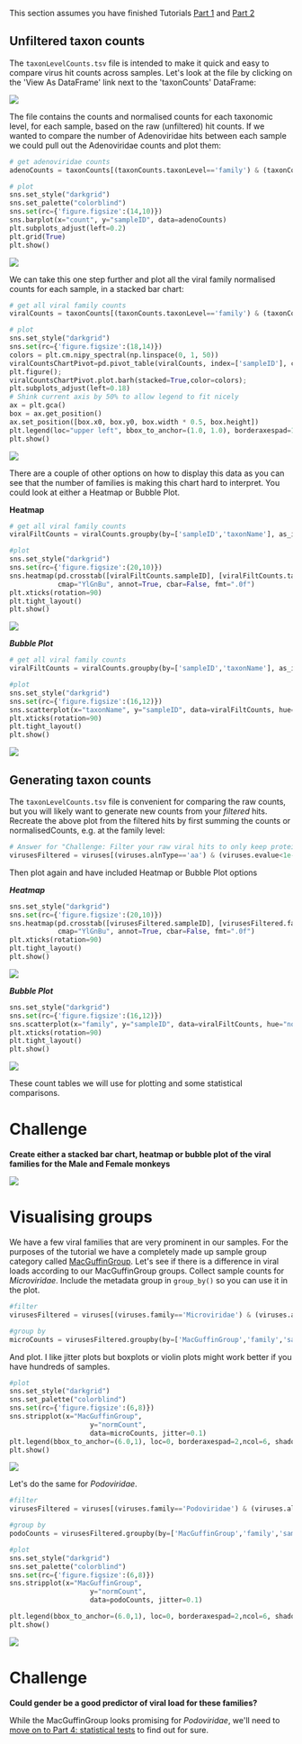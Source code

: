 This section assumes you have finished Tutorials [Part 1](pythonTutorialPt1.md) and [Part 2](pythonTutorialPt2.md)

## Unfiltered taxon counts

The `taxonLevelCounts.tsv` file is intended to make it quick and easy to compare virus hit counts across samples.
Let's look at the file by clicking on the 'View As DataFrame' link next to the 'taxonCounts' DataFrame:

[![](img/pythonTaxCountTable.png)](img/pythonTaxCountTable.png)

The file contains the counts and normalised counts for each taxonomic level, for each sample, 
based on the raw (unfiltered) hit counts.
If we wanted to compare the number of Adenoviridae hits between each sample we could pull out the Adenoviridae counts and plot them:

```python
# get adenoviridae counts
adenoCounts = taxonCounts[(taxonCounts.taxonLevel=='family') & (taxonCounts.taxonName=='Adenoviridae')]

# plot
sns.set_style("darkgrid")
sns.set_palette("colorblind")
sns.set(rc={'figure.figsize':(14,10)})
sns.barplot(x="count", y="sampleID", data=adenoCounts)
plt.subplots_adjust(left=0.2)
plt.grid(True)
plt.show()
```

[![](img/pythonTutAdenoBar.png)](img/pythonTutAdenoBar.png)

We can take this one step further and plot all the viral family normalised counts for each sample, in a stacked bar chart:

```python
# get all viral family counts
viralCounts = taxonCounts[(taxonCounts.taxonLevel=='family') & (taxonCounts.taxonPath.str.contains('k_Viruses'))]

# plot
sns.set_style("darkgrid")
sns.set(rc={'figure.figsize':(18,14)})
colors = plt.cm.nipy_spectral(np.linspace(0, 1, 50))
viralCountsChartPivot=pd.pivot_table(viralCounts, index=['sampleID'], columns=['taxonName'], values=['count'], aggfunc='sum')
plt.figure();
viralCountsChartPivot.plot.barh(stacked=True,color=colors);
plt.subplots_adjust(left=0.18)
# Shink current axis by 50% to allow legend to fit nicely
ax = plt.gca()
box = ax.get_position()
ax.set_position([box.x0, box.y0, box.width * 0.5, box.height])
plt.legend(loc="upper left", bbox_to_anchor=(1.0, 1.0), borderaxespad=1,ncol=2, shadow=True, labelspacing=1.5, borderpad=1.5)
plt.show()
```

[![](img/pythonTutViralCounts.png)](img/pythonTutViralCounts.png)

There are a couple of other options on how to display this data as you can see that the number
of families is making this chart hard to interpret. You could look at either a Heatmap or Bubble Plot.

**Heatmap**
```python
# get all viral family counts
viralFiltCounts = viralCounts.groupby(by=['sampleID','taxonName'], as_index=False)['count'].agg('sum')

#plot
sns.set_style("darkgrid")
sns.set(rc={'figure.figsize':(20,10)})
sns.heatmap(pd.crosstab([viralFiltCounts.sampleID], [viralFiltCounts.taxonName], values=viralFiltCounts['count'], aggfunc='sum', dropna=False).fillna(0),
            cmap="YlGnBu", annot=True, cbar=False, fmt=".0f")
plt.xticks(rotation=90)
plt.tight_layout()
plt.show()
```

[![](img/pythonTutViralCountsHM.png)](img/pythonTutViralCountsHM.png)

***Bubble Plot***
```python
# get all viral family counts
viralFiltCounts = viralCounts.groupby(by=['sampleID','taxonName'], as_index=False)['count'].agg('sum')

#plot
sns.set_style("darkgrid")
sns.set(rc={'figure.figsize':(16,12)})
sns.scatterplot(x="taxonName", y="sampleID", data=viralFiltCounts, hue="count", s=viralFiltCounts['count'])
plt.xticks(rotation=90)
plt.tight_layout()
plt.show()
```

[![](img/pythonTutViralCountsBP.png)](img/pythonTutViralCountsBP.png)

## Generating taxon counts

The `taxonLevelCounts.tsv` file is convenient for comparing the raw counts,
but you will likely want to generate new counts from your _filtered_ hits.
Recreate the above plot from the filtered hits by first summing the counts
or normalisedCounts, e.g. at the family level:

```python
# Answer for "Challenge: Filter your raw viral hits to only keep protein hits with an evalue < 1e-10"
virusesFiltered = viruses[(viruses.alnType=='aa') & (viruses.evalue<1e-10)]

```

Then plot again and have included Heatmap or Bubble Plot options

***Heatmap***

```python
sns.set_style("darkgrid")
sns.set(rc={'figure.figsize':(20,10)})
sns.heatmap(pd.crosstab([virusesFiltered.sampleID], [virusesFiltered.family], values=virusesFiltered.normCount, aggfunc='sum', dropna=False).fillna(0),
            cmap="YlGnBu", annot=True, cbar=False, fmt=".0f")
plt.xticks(rotation=90)
plt.tight_layout()
plt.show()
```

[![](img/pythonTuteViralFiltCountsHM.png)](img/pythonTuteViralFiltCountsHM.png)

***Bubble Plot***

```python
sns.set_style("darkgrid")
sns.set(rc={'figure.figsize':(16,12)})
sns.scatterplot(x="family", y="sampleID", data=viralFiltCounts, hue="normCount", s=viralFiltCounts.normCount)
plt.xticks(rotation=90)
plt.tight_layout()
plt.show()
```

[![](img/pythonTuteViralFiltCountsBP.png)](img/pythonTuteViralFiltCountsBP.png)

These count tables we will use for plotting and some statistical comparisons.

# Challenge

**Create either a stacked bar chart, heatmap or bubble plot of the viral families for the Male and Female monkeys**

![](img/pythonTutGenderCounts.png)

# Visualising groups

We have a few viral families that are very prominent in our samples.
For the purposes of the tutorial we have a completely made up sample group category called [MacGuffinGroup](https://en.wikipedia.org/wiki/MacGuffin).
Let's see if there is a difference in viral loads according to our MacGuffinGroup groups.
Collect sample counts for _Microviridae_.
Include the metadata group in `group_by()` so you can use it in the plot.

```python
#filter
virusesFiltered = viruses[(viruses.family=='Microviridae') & (viruses.alnType=='aa') & (viruses.evalue<1e-10)]

#group by
microCounts = virusesFiltered.groupby(by=['MacGuffinGroup','family','sampleID'], as_index=False)['normCount'].agg('sum')
```

And plot. I like jitter plots but boxplots or violin plots might work better if you have hundreds of samples.

```python
#plot
sns.set_style("darkgrid")
sns.set_palette("colorblind")
sns.set(rc={'figure.figsize':(6,8)})
sns.stripplot(x="MacGuffinGroup",
                    y="normCount",
                    data=microCounts, jitter=0.1)
plt.legend(bbox_to_anchor=(6.0,1), loc=0, borderaxespad=2,ncol=6, shadow=True, labelspacing=1.5, borderpad=1.5)
plt.show()
```

![](img/pythonPlottuteMicrovirJitter.png)

Let's do the same for _Podoviridae_.

```python
#filter
virusesFiltered = viruses[(viruses.family=='Podoviridae') & (viruses.alnType=='aa') & (viruses.evalue<1e-10)]

#group by
podoCounts = virusesFiltered.groupby(by=['MacGuffinGroup','family','sampleID'], as_index=False)['normCount'].agg('sum')

#plot
sns.set_style("darkgrid")
sns.set_palette("colorblind")
sns.set(rc={'figure.figsize':(6,8)})
sns.stripplot(x="MacGuffinGroup",
                    y="normCount",
                    data=podoCounts, jitter=0.1)

plt.legend(bbox_to_anchor=(6.0,1), loc=0, borderaxespad=2,ncol=6, shadow=True, labelspacing=1.5, borderpad=1.5)
plt.show()
```

![](img/pythonTutePodoJitter.png)

# Challenge

**Could gender be a good predictor of viral load for these families?**

While the MacGuffinGroup looks promising for _Podoviridae_, 
we'll need to [move on to Part 4: statistical tests](pythonTutorialPt4.md) to find out for sure. 
